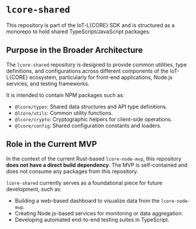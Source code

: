 # `lcore-shared`

This repository is part of the IoT-L{CORE} SDK and is structured as a monorepo to hold shared TypeScript/JavaScript packages.

## Purpose in the Broader Architecture

The `lcore-shared` repository is designed to provide common utilities, type definitions, and configurations across different components of the IoT-L{CORE} ecosystem, particularly for front-end applications, Node.js services, and testing frameworks.

It is intended to contain NPM packages such as:
- `@lcore/types`: Shared data structures and API type definitions.
- `@lcore/utils`: Common utility functions.
- `@lcore/crypto`: Cryptographic helpers for client-side operations.
- `@lcore/config`: Shared configuration constants and loaders.

## Role in the Current MVP

In the context of the current Rust-based `lcore-node-mvp`, this repository **does not have a direct build dependency**. The MVP is self-contained and does not consume any packages from this repository.

`lcore-shared` currently serves as a foundational piece for future development, such as:
- Building a web-based dashboard to visualize data from the `lcore-node-mvp`.
- Creating Node.js-based services for monitoring or data aggregation.
- Developing automated end-to-end testing suites in TypeScript.
